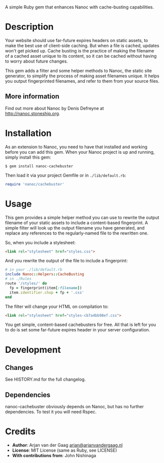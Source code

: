 A simple Ruby gem that enhances Nanoc with cache-busting capabilities.

Description
===========

Your website should use far-future expires headers on static assets, to make
the best use of client-side caching. But when a file is cached, updates won't
get picked up. Cache busting is the practice of making the filename of a
cached asset unique to its content, so it can be cached without having to
worry about future changes.

This gem adds a filter and some helper methods to Nanoc, the static site
generator, to simplify the process of making asset filenames unique. It helps
you output fingerprinted filenames, and refer to them from your source files.

More information
----------------

Find out more about Nanoc by Denis Defreyne at http://nanoc.stoneship.org.

Installation
============

As an extension to Nanoc, you need to have that installed and working before
you can add this gem. When your Nanoc project is up and running, simply
install this gem:

    $ gem install nanoc-cachebuster

Then load it via your project Gemfile or in `./lib/default.rb`:

```ruby
require 'nanoc/cachebuster'
```

Usage
=====

This gem provides a simple helper method you can use to rewrite the output
filename of your static assets to include a content-based fingerprint.
A simple filter will look up the output filename you have generated, and
replace any references to the regularly-named file to the rewritten one.

So, when you include a stylesheet:

```html
<link rel="stylesheet" href="styles.css">
```

And you rewrite the output of the file to include a fingerprint:

```ruby
# in your ./lib/default.rb
include Nanoc::Helpers::CacheBusting
# in ./Rules
route '/styles/' do
  fp = fingerprint(item[:filename])
  item.identifier.chop + fp + '.css'
end
```

The filter will change your HTML on compilation to:

```html
<link rel="stylesheet" href="styles-cb7a4bb98ef.css">
```

You get simple, content-based cachebusters for free. All that is left for you
to do is set some far-future expires header in your server configuration.

Development
===========

Changes
-------

See HISTORY.md for the full changelog.

Dependencies
------------

nanoc-cachebuster obviously depends on Nanoc, but has no further dependencies.
To test it you will need Rspec.

Credits
=======

* **Author**: Arjan van der Gaag <arjan@arjanvandergaag.nl>
* **License**: MIT License (same as Ruby, see LICENSE)
* **With contributions from**: John Nishinaga
